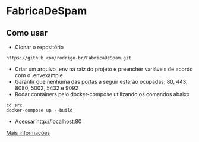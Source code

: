 # FabricaDeSpam

## Como usar

- Clonar o repositório
```PS
https://github.com/rodrigo-br/FabricaDeSpam.git
```
- Criar um arquivo .env na raiz do projeto e preencher variáveis de acordo com o .envexample
- Garantir que nenhuma das portas a seguir estarão ocupadas: 80, 443, 8080, 5002, 5432 e 9092
- Rodar containers pelo docker-compose utilizando os comandos abaixo
```PS
cd src
docker-compose up --build
```
- Acessar http://localhost:80

[Mais informações](https://github.com/rodrigo-br/FabricaDeSpam/tree/main/src#readme)
